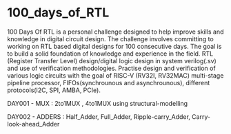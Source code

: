 # 100_days_of_RTL
100 Days Of RTL is a personal challenge designed to help improve skills and knowledge in digital circuit design. The challenge involves committing to working on RTL based digital designs for 100 consecutive days. The goal is to build a solid foundation of knowledge and experience in the field.
RTL (Register Transfer Level) design/digital logic design in system verilog(.sv) and use of verification methodologies.
Practise design and verification of various logic circuits with the goal of RISC-V (RV32I, RV32MAC) multi-stage pipeline processor, FIFOs(synchrounous and asynchrounous), different protocols(I2C, SPI, AMBA, PCIe).

DAY001 - MUX  :   2to1MUX ,     4to1MUX using structural-modelling

DAY002  - ADDERS  :   Half_Adder,   Full_Adder,   Ripple-carry_Adder,   Carry-look-ahead_Adder
